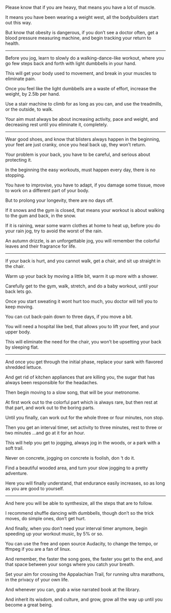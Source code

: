 Please know that if you are heavy,
that means you have a lot of muscle.

It means you have been wearing a weight west,
all the bodybuilders start out this way.

But know that obesity is dangerous, if you don’t see a doctor often,
get a blood pressure measuring machine, and begin tracking your return to health.

---

Before you jog, learn to slowly do a walking-dance-like workout,
where you go few steps back and forth with light dumbbells in your hand.

This will get your body used to movement,
and break in your muscles to eliminate pain.

Once you feel like the light dumbbells are a waste of effort,
increase the weight, by 2.5lb per hand.

Use a stair machine to climb for as long as you can,
and use the treadmills, or the outside, to walk.

Your aim must always be about increasing activity, pace and weight,
and decreasing rest until you eliminate it, completely.

---

Wear good shoes, and know that blisters always happen in the beginning,
your feet are just cranky, once you heal back up, they won’t return.

Your problem is your back, you have to be careful,
and serious about protecting it.

In the beginning the easy workouts,
must happen every day, there is no stopping.

You have to improvise, you have to adapt,
if you damage some tissue, move to work on a different part of your body.

But to prolong your longevity,
there are no days off.

If it snows and the gym is closed,
that means your workout is about walking to the gum and back, in the snow.

If it is raining, wear some warm clothes at home to heat up,
before you do your rain jog, try to avoid the worst of the rain.

An autumn drizzle, is an unforgettable jog,
you will remember the colorful leaves and their fragrance for life.

---

If your back is hurt, and you cannot walk,
get a chair, and sit up straight in the chair.

Warm up your back by moving a little bit,
warm it up more with a shower.

Carefully get to the gym, walk, stretch,
and do a baby workout, until your back lets go.

Once you start sweating it wont hurt too much,
you doctor will tell you to keep moving.

You can cut back-pain down to three days,
if you move a bit.

You will need a hospital like bed,
that allows you to lift your feet, and your upper body.

This will eliminate the need for the chair,
you won’t be upsetting your back by sleeping flat.

---

And once you get through the initial phase,
replace your sank with flavored shredded lettuce.

And get rid of kitchen appliances that are killing you,
the sugar that has always been responsible for the headaches.

Then begin moving to a slow song,
that will be your metronome.

At first work out to the colorful part which is always rare,
but then rest at that part, and work out to the boring parts.

Until you finally,
can work out for the whole three or four minutes, non stop.

Then you get an interval timer,
set activity to three minutes, rest to three or two minutes ...and go at it for an hour.

This will help you get to jogging,
always jog in the woods, or a park with a soft trail.

Never on concrete,
jogging on concrete is foolish, don ‘t do it.

Find a beautiful wooded area,
and turn your slow jogging to a pretty adventure.

Here you will finally understand,
that endurance easily increases, so as long as you are good to yourself.

---

And here you will be able to synthesize,
all the steps that are to follow.

I recommend shuffle dancing with dumbbells,
though don’t so the trick moves, do simple ones, don’t get hurt.

And finally, when you don’t need your interval timer anymore,
begin speeding up your workout music, by 5% or so.

You can use the free and open source Audacity,
to change the tempo, or ffmpeg if you are a fan of linux.

And remember, the faster the song goes, the faster you get to the end,
and that space between your songs where you catch your breath.

Set your aim for crossing the Appalachian Trail,
for running ultra marathons, in the privacy of your own life.

And whenever you can,
grab a wise narrated book at the library.

And inherit its wisdom, and culture,
and grow, grow all the way up until you become a great being.
